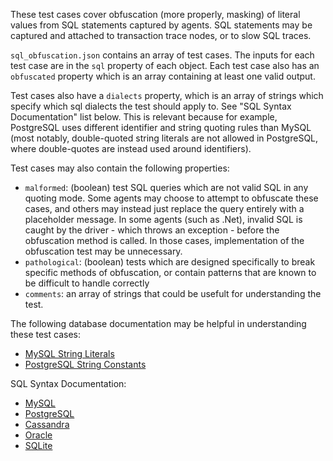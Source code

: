 These test cases cover obfuscation (more properly, masking) of literal values
from SQL statements captured by agents. SQL statements may be captured and
attached to transaction trace nodes, or to slow SQL traces.

`sql_obfuscation.json` contains an array of test cases.  The inputs for each
test case are in the `sql` property of each object. Each test case also has an
`obfuscated` property which is an array containing at least one valid output.

Test cases also have a `dialects` property, which is an array of strings which
specify which sql dialects the test should apply to. See "SQL Syntax Documentation" list below. This is relevant because for example, PostgreSQL uses
different identifier and string quoting rules than MySQL (most notably,
double-quoted string literals are not allowed in PostgreSQL, where
double-quotes are instead used around identifiers).

Test cases may also contain the following properties:
  * `malformed`: (boolean) test SQL queries which are not valid SQL in any
  quoting mode. Some agents may choose to attempt to obfuscate these cases,
  and others may instead just replace the query entirely with a placeholder
  message. In some agents (such as .Net), invalid SQL is caught by the driver - which throws an exception - before the obfuscation method is called. In those cases, implementation of the obfuscation test may be unnecessary.
  * `pathological`: (boolean) tests which are designed specifically to break
  specific methods of obfuscation, or contain patterns that are known to be
  difficult to handle correctly
  * `comments`: an array of strings that could be usefult for understanding
  the test.

The following database documentation may be helpful in understanding these test
cases:
* [MySQL String Literals](http://dev.mysql.com/doc/refman/5.5/en/string-literals.html)
* [PostgreSQL String Constants](http://www.postgresql.org/docs/8.2/static/sql-syntax-lexical.html#SQL-SYNTAX-CONSTANTS)

SQL Syntax Documentation:
* [MySQL](http://dev.mysql.com/doc/refman/5.5/en/language-structure.html)
* [PostgreSQL](http://www.postgresql.org/docs/8.4/static/sql-syntax.html)
* [Cassandra](http://docs.datastax.com/en/cql/3.1/cql/cql_reference/cql_lexicon_c.html)
* [Oracle](http://docs.oracle.com/cd/B28359_01/appdev.111/b28370/langelems.htm)
* [SQLite](https://www.sqlite.org/lang.html)
